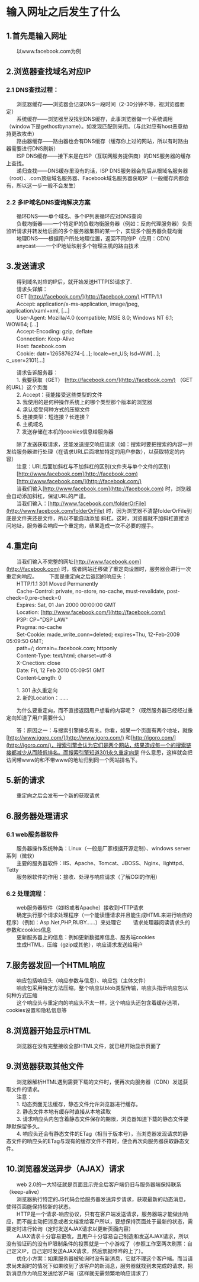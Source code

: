 # 输入网址之后发生了什么 #
## 1.首先是输入网址 ##
　　以www.facebook.com为例
## 2.浏览器查找域名对应IP ##
### 2.1 DNS查找过程：
　　浏览器缓存——浏览器会记录DNS一段时间（2-30分钟不等，视浏览器而定）  
　　系统缓存——浏览器里没找到DNS缓存，此事浏览器做一个系统调用（window下是gethostbyname）。如发现匹配则采用。（与此对应有host恶意劫持更改攻击）  
　　路由器缓存——路由器也会有DNS缓存（缓存你上过的网站，所以有时路由器需要进行DNS刷新）  
　　ISP DNS缓存——接下来是在ISP（互联网服务提供商）的DNS服务器的缓存上查找。  
　　递归查找——DNS缓存里没有的话，ISP DNS服务器会先后从根域名服务器（root）、.com顶级域名服务器、Facebook域名服务器获取IP（一般缓存内都会有，所以这一步一般不会发生）   
### 2.2 多IP域名DNS查询解决方案
　　循环DNS——单个域名、多个IP列表循环应对DNS查询   
　　负载均衡器——一个特定IP的负载均衡服务器（例如：反向代理服务器）负责监听请求并转发给后面的多个服务器集群的某一个，实现多个服务器负载均衡   
　　地理DNS——根据用户所处地理位置，返回不同的IP（应用：CDN）   
　　anycast——一个IP地址映射多个物理主机的路由技术   
## 3.发送请求

　　得到域名对应的IP后，就开始发送HTTP(S)请求了.   
　　请求头详解：   
　　GET [http://facebook.com/](http://facebook.com/) HTTP/1.1   
　　Accept: application/x-ms-application, image/jpeg, application/xaml+xml, [...]   
　　User-Agent: Mozilla/4.0 (compatible; MSIE 8.0; Windows NT 6.1; WOW64; [...]   
　　Accept-Encoding: gzip, deflate   
　　Connection: Keep-Alive   
　　Host: facebook.com   
　　Cookie: datr=1265876274-[...]; locale=en_US; lsd=WW[...]; c_user=2101[...]   

　　请求告诉服务器：    
　　1. 我要获取（GET） [http://facebook.com/](http://facebook.com/) （GET的URL）这个页面    
　　2. Accept：我能接受这些类型的文件    
　　3. 我使用的是何种操作系统上的哪个类型那个版本的浏览器    
　　4. 承认接受何种方式的压缩文件    
　　5. 连接类型：短连接？长连接？    
　　6. 主机域名    
　　7. 发送存储在本机的cookies信息给服务器   

　　除了发送获取请求，还能发送提交响应请求（如：搜索时要把搜索的内容一并发给服务器进行处理（在请求URL后面增加特定的用户参数），以获取特定的内容）   
　　注意：URL后面加斜杠与不加斜杠的区别(文件夹与单个文件的区别)    
　　[http://www.facebook.com](http://facebook.com)    
　　[http://www.facebook.com/](http://facebook.com/)    
　　当我们输入[http://www.facebook.com](http://facebook.com) 时，浏览器会自动添加斜杠，保证URL的严谨。    
　　当我们输入：[http://www.facebook.com/folderOrFile](http://www.facebook.com/folderOrFile)  时，因为浏览器不清楚folderOrFile到底是文件夹还是文件，所以不能自动添加 斜杠。这时，浏览器就不加斜杠直接访问地址，服务器会响应一个重定向，结果造成一次不必要的握手。   
## 4.重定向
　　当我们输入不完整的网址[http://www.facebook.com](http://facebook.com)  时，或者网站迁移做了重定向设置时，服务器会进行一次重定向响应。 
　　下面是重定向之后返回的响应头：   
　　HTTP/1.1 301 Moved Permanently     
　　Cache-Control: private, no-store, no-cache, must-revalidate, post-check=0,pre-check=0   
　　Expires: Sat, 01 Jan 2000 00:00:00 GMT   
　　Location: [http://www.facebook.com/](http://facebook.com/)     
　　P3P: CP="DSP LAW"   
　　Pragma: no-cache   
　　Set-Cookie: made_write_conn=deleted; expires=Thu, 12-Feb-2009 05:09:50 GMT;   
　　path=/; domain=.facebook.com; httponly   
　　Content-Type: text/html; charset=utf-8   
　　X-Cnection: close   
　　Date: Fri, 12 Feb 2010 05:09:51 GMT   
　　Content-Length: 0 
  
　　1. 301 永久重定向    
　　2. 新的Location：……   

　　为什么要重定向，而不直接返回用户想看的内容呢？（既然服务器已经经过重定向知道了用户需要什么） 
  
　　答：原因之一：与搜索引擎排名有关。你看，如果一个页面有两个地址，就像[http://www.igoro.com/](http://www.igoro.com/) 和[http://igoro.com/](http://igoro.com/)，搜索引擎会认为它们是两个网站，结果造成每一个的搜索链接都减少从而降低排名。而搜索引擎知道301永久重定向是 什么意思，这样就会把访问带www的和不带www的地址归到同一个网站排名下。
## 5.新的请求
　　重定向之后会发布一个新的获取请求
## 6.服务器处理请求
### 6.1 web服务器软件
　　服务器操作系统种类：Linux（一般是厂家根据开源定制）、windows server系列（微软）   
　　主要的服务器软件：IIS、Apache、Tomcat、JBOSS、Nginx、lighttpd、Tetty   
　　服务器软件的作用：接收、处理与响应请求（了解CGI的作用）
### 6.2 处理流程：
　　web服务器软件（如IIS或者Apache）接收到HTTP请求   
　　确定执行那个请求处理程序（一个能读懂请求并且能生成HTML来进行响应的程序）（例如：Asp.Net,PHP,RUBY……）来处理它
　　请求处理器阅读请求头的参数和cookies信息   
　　更新服务器上的信息：例如更新数据库信息、服务端cookies   
　　生成HTML，压缩（gzip或其他），响应请求发送给用户   
## 7.服务器发回一个HTML响应
　　响应包括响应头（响应参数与信息）、响应包（主体文件）   
　　响应包采用特定方法压缩，整个响应以blob类型传输，响应头指示响应包以何种方式压缩   
　　这个响应头与重定向的响应头不太一样，这个响应头还包含着缓存选项，cookies设置和隐私信息等   
## 8.浏览器开始显示HTML
　　浏览器在没有完整接收全部HTML文件，就已经开始显示页面了
## 9.浏览器获取其他文件
　　浏览器解析HTML遇到需要下载的文件时，便再次向服务器（CDN）发送获取文件的请求。   
　　注意：    
　　1. 动态页面无法缓存，静态文件允许浏览器进行缓存。    
　　2. 静态文件本地有缓存时直接从本地读取    
　　3. 请求响应头内包含着静态文件保存的期限，浏览器知道下载的静态文件要静默保留多久。    
　　4. 响应头还会有静态文件的ETag（相当于版本号），当浏览器发现请求的静态文件的响应头的ETag与现有的缓存文件不符时，便会再次向服务器获取静态文件。   
## 10.浏览器发送异步（AJAX）请求
　　web 2.0的一大特征就是页面显示完全后客户端仍旧与服务器端保持联系（keep-alive）   
　　浏览器执行特定的JS代码会给服务器发送异步请求，获取最新的动态消息，使得页面能保持较新的状态。   
　　HTTP是一个请求-响应协议，只有在客户端发送请求，服务器端才能做出响应，而不能主动把消息或者文档发给客户所以，要想保持页面处于最新的状态，需要定时进行轮询（定时发送AJAX请求以更新页面内容）   
　　AJAX请求十分容易更改，且用户十分容易自己制造和发送AJAX请求，所以没有验证码的没有IP限制条件的投票就是一个小游戏了（参照工作室两次刷票：自己定义IP，自己定时发送AJAX请求，然后票就哗哗的上了）。   
　　优化小方案：如果服务器被轮询时没有新消息，它就不理这个客户端。而当请求尚未超时的情况下如果收到了该客户的新消息，服务器就找到未完成的请求，把新消息作为响应发送给客户端（这样就无需频繁地响应请求了）